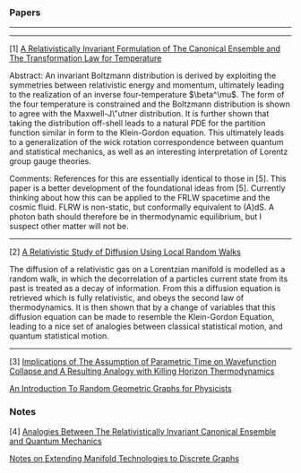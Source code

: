 <h3>Papers</h3>
<hr>
<hr>
<p> [1]
  <a href="https://iff3.github.io/RelativeInvariantThermo.pdf">A Relativistically Invariant Formulation of The Canonical Ensemble and The Transformation Law for Temperature</a> </p>
  <p>
  Abstract: An invariant Boltzmann distribution is derived by exploiting the symmetries between relativistic energy and momentum, ultimately leading to the realization of an inverse four-temperature $\beta^\mu$. The form of the four temperature is constrained and the Boltzmann distribution is shown to agree with the Maxwell-J\"utner distribution. It is further shown that taking the distribution off-shell leads to a natural PDE for the partition function similar in form to the Klein-Gordon equation. This ultimately leads to a generalization of the wick rotation correspondence between quantum and statistical mechanics, as well as an interesting interpretation of Lorentz group gauge theories. 
  </p>
  
  <p>
     Comments: References for this are essentially identical to those in [5]. This paper is a better development of the foundational ideas from [5]. Currently thinking about how this can be applied to the FRLW spacetime and the cosmic fluid. FLRW is non-static, but conformally equivalent to (A)dS. A photon bath should therefore be in thermodynamic equilibrium, but I suspect other matter will not be.
</p>

  <hr>
  <p> [2] <a href="https://iff3.github.io/RelativeDiffusion.pdf">A Relativistic Study of Diffusion Using Local Random Walks</a></p>
  <p>
    The diffusion of a relativistic gas on a Lorentzian manifold is modelled as a random walk, in which the decorrelation of a particles current state from its past is treated as a decay of information. From this a diffusion equation is retrieved which is fully relativistic, and obeys the second law of thermodynamics. It is then shown that by a change of variables that this diffusion equation can be made to resemble the Klein-Gordon Equation, leading to a nice set of analogies between classical statistical motion, and quantum statistical motion.
</p>
  <hr>
  <p> [3] <a href="https://iff3.github.io/ParamTime.pdf">Implications of The Assumption of Parametric Time on Wavefunction Collapse and A Resulting Analogy with Killing Horizon Thermodynamics</a>
  <p><a href="https://iff3.github.io/RGGforPhys.pdf">An Introduction To Random Geometric Graphs for Physicists</a>
<h3>Notes</h3>
  <p> [4] <a href="https://arxiv.org/pdf/2007.03772.pdf">Analogies Between The Relativistically Invariant Canonical Ensemble and Quantum Mechanics</a>
  <p><a href="">Notes on Extending Manifold Technologies to Discrete Graphs</a></p>

